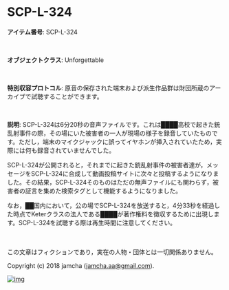 # SCP-L-324

**アイテム番号**: SCP-L-324  

<br>  

**オブジェクトクラス**: Unforgettable  

<br>  

**特別収容プロトコル**: 原音の保存された端末および派生作品群は財団所蔵のアーカイブで試聴することができます。  

<br>  

**説明**: SCP-L-324は6分20秒の音声ファイルです。これは████高校で起きた銃乱射事件の際，その場にいた被害者の一人が現場の様子を録音していたものです。ただし，端末のマイクジャックに誤ってイヤホンが挿入されていたため，実際には何も録音されていませんでした。  

SCP-L-324が公開されると，それまでに起きた銃乱射事件の被害者達が，メッセージをSCP-L-324に合成して動画投稿サイトに次々と投稿するようになりました。その結果，SCP-L-324そのものはただの無声ファイルにも関わらず，被害者の証言を集めた検索タグとして機能するようになりました。  

なお，██国内において，公の場でSCP-L-324を放送すると，4分33秒を経過した時点でKeterクラスの法人である████が著作権料を徴収するために出現します。SCP-L-324を試聴する際は再生時間に注意してください。  

<br>  
<br>  
この文章はフィクションであり，実在の人物・団体とは一切関係ありません。  

Copyright (c) 2018 jamcha (jamcha.aa@gmail.com).  

[![img](http://i.creativecommons.org/l/by-sa/4.0/88x31.png)](http://creativecommons.org/licenses/by-sa/4.0/deed)

